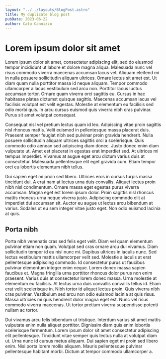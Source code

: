 ```yaml
---
layout: "../../layouts/BlogPost.astro"
title: My duplicate blog post
pubDate: 2023-06-22
author: Cato Cannizzo
---
```


# Lorem ipsum dolor sit amet

Lorem ipsum dolor sit amet, consectetur adipiscing elit, sed do eiusmod tempor incididunt ut labore et dolore magna aliqua. Malesuada nunc vel risus commodo viverra maecenas accumsan lacus vel. Aliquam eleifend mi in nulla posuere sollicitudin aliquam ultrices. Ornare lectus sit amet est. Ut diam quam nulla porttitor massa id neque aliquam. Tempor commodo ullamcorper a lacus vestibulum sed arcu non. Porttitor lacus luctus accumsan tortor. Ornare quam viverra orci sagittis eu. Cursus in hac habitasse platea dictumst quisque sagittis. Maecenas accumsan lacus vel facilisis volutpat est velit egestas. Molestie at elementum eu facilisis sed odio morbi quis. In arcu cursus euismod quis viverra nibh cras pulvinar. Purus sit amet volutpat consequat.

Consequat nisl vel pretium lectus quam id leo. Adipiscing vitae proin sagittis nisl rhoncus mattis. Velit euismod in pellentesque massa placerat duis. Praesent semper feugiat nibh sed pulvinar proin gravida hendrerit. Nulla posuere sollicitudin aliquam ultrices sagittis orci a scelerisque. Quis commodo odio aenean sed adipiscing diam donec. Justo donec enim diam vulputate ut. Amet est placerat in egestas erat imperdiet sed. At ultrices mi tempus imperdiet. Vivamus at augue eget arcu dictum varius duis at consectetur. Malesuada pellentesque elit eget gravida cum. Etiam tempor orci eu lobortis elementum nibh tellus.

Dui sapien eget mi proin sed libero. Ultrices eros in cursus turpis massa tincidunt dui. A erat nam at lectus urna duis convallis. Aliquet lectus proin nibh nisl condimentum. Ornare massa eget egestas purus viverra accumsan. Magna eget est lorem ipsum dolor. Proin sagittis nisl rhoncus mattis rhoncus urna neque viverra justo. Adipiscing commodo elit at imperdiet dui accumsan sit. Auctor eu augue ut lectus arcu bibendum at varius. Sodales ut eu sem integer vitae justo eget. Non odio euismod lacinia at quis.

## Porta nibh

Porta nibh venenatis cras sed felis eget velit. Diam vel quam elementum pulvinar etiam non quam. Volutpat sed cras ornare arcu dui vivamus. Diam sollicitudin tempor id eu nisl nunc mi. Dapibus ultrices in iaculis nunc. Sed lectus vestibulum mattis ullamcorper velit sed. Molestie a iaculis at erat pellentesque adipiscing commodo. Id consectetur purus ut faucibus pulvinar elementum integer enim neque. Lorem donec massa sapien faucibus et. Magna fringilla urna porttitor rhoncus dolor purus non enim praesent. Varius duis at consectetur lorem donec massa. Urna molestie at elementum eu facilisis. At lectus urna duis convallis convallis tellus id. Etiam erat velit scelerisque in. Nibh tortor id aliquet lectus proin. Quis viverra nibh cras pulvinar. Vestibulum sed arcu non odio euismod lacinia at quis risus. Massa ultricies mi quis hendrerit dolor magna eget est. Nunc vel risus commodo viverra maecenas. Ut tortor pretium viverra suspendisse potenti nullam ac tortor.

Dui vivamus arcu felis bibendum ut tristique. Interdum varius sit amet mattis vulputate enim nulla aliquet porttitor. Dignissim diam quis enim lobortis scelerisque fermentum. Lorem ipsum dolor sit amet consectetur adipiscing elit pellentesque. Tincidunt vitae semper quis lectus nulla at volutpat diam ut. Urna nunc id cursus metus aliquam. Dui sapien eget mi proin sed libero enim. Nisi porta lorem mollis aliquam. Mauris pellentesque pulvinar pellentesque habitant morbi. Dictum at tempor commodo ullamcorper a.
